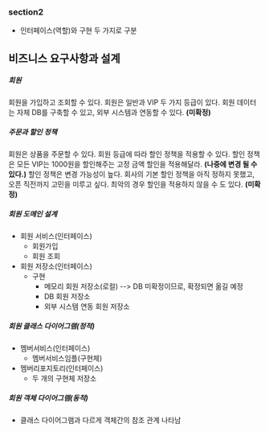 ### section2



- 인터페이스(역할)와 구현 두 가지로 구분



## 비즈니스 요구사항과 설계

##### 회원
회원을 가입하고 조회할 수 있다.
회원은 일반과 VIP 두 가지 등급이 있다.
회원 데이터는 자체 DB를 구축할 수 있고, 외부 시스템과 연동할 수 있다. **(미확정)**

##### 주문과 할인 정책

회원은 상품을 주문할 수 있다.
회원 등급에 따라 할인 정책을 적용할 수 있다.
할인 정책은 모든 VIP는 1000원을 할인해주는 고정 금액 할인을 적용해달라. **(나중에 변경 될 수 있다.)**
할인 정책은 변경 가능성이 높다. 회사의 기본 할인 정책을 아직 정하지 못했고, 오픈 직전까지 고민을
미루고 싶다. 최악의 경우 할인을 적용하지 않을 수 도 있다. **(미확정)**



##### 회원 도메인 설계

- 회원 서비스(인터페이스)
  - 회원가입
  - 회원 조회
- 회원 저장소(인터페이스)
  - 구현
    - 메모리 회원 저장소(로컬) --> DB 미확정이므로, 확정되면 옮길 예정
    - DB 회원 저장소
    - 외부 시스템 연동 회원 저장소



##### 회원 클래스 다이어그램(정적)

- 멤버서비스(인터페이스)
  - 멤버서비스임플(구현체)
- 멤버리포지토리(인터페이스)
  - 두 개의 구현체 저장소



##### 회원 객체 다이어그램(동적)

- 클래스 다이어그램과 다르게 객체간의 참조 관계 나타남















